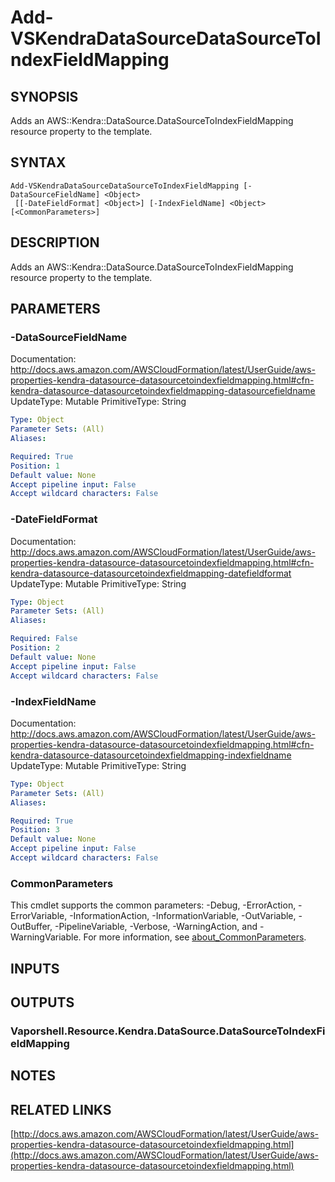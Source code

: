 # Add-VSKendraDataSourceDataSourceToIndexFieldMapping

## SYNOPSIS
Adds an AWS::Kendra::DataSource.DataSourceToIndexFieldMapping resource property to the template.

## SYNTAX

```
Add-VSKendraDataSourceDataSourceToIndexFieldMapping [-DataSourceFieldName] <Object>
 [[-DateFieldFormat] <Object>] [-IndexFieldName] <Object> [<CommonParameters>]
```

## DESCRIPTION
Adds an AWS::Kendra::DataSource.DataSourceToIndexFieldMapping resource property to the template.

## PARAMETERS

### -DataSourceFieldName
Documentation: http://docs.aws.amazon.com/AWSCloudFormation/latest/UserGuide/aws-properties-kendra-datasource-datasourcetoindexfieldmapping.html#cfn-kendra-datasource-datasourcetoindexfieldmapping-datasourcefieldname
UpdateType: Mutable
PrimitiveType: String

```yaml
Type: Object
Parameter Sets: (All)
Aliases:

Required: True
Position: 1
Default value: None
Accept pipeline input: False
Accept wildcard characters: False
```

### -DateFieldFormat
Documentation: http://docs.aws.amazon.com/AWSCloudFormation/latest/UserGuide/aws-properties-kendra-datasource-datasourcetoindexfieldmapping.html#cfn-kendra-datasource-datasourcetoindexfieldmapping-datefieldformat
UpdateType: Mutable
PrimitiveType: String

```yaml
Type: Object
Parameter Sets: (All)
Aliases:

Required: False
Position: 2
Default value: None
Accept pipeline input: False
Accept wildcard characters: False
```

### -IndexFieldName
Documentation: http://docs.aws.amazon.com/AWSCloudFormation/latest/UserGuide/aws-properties-kendra-datasource-datasourcetoindexfieldmapping.html#cfn-kendra-datasource-datasourcetoindexfieldmapping-indexfieldname
UpdateType: Mutable
PrimitiveType: String

```yaml
Type: Object
Parameter Sets: (All)
Aliases:

Required: True
Position: 3
Default value: None
Accept pipeline input: False
Accept wildcard characters: False
```

### CommonParameters
This cmdlet supports the common parameters: -Debug, -ErrorAction, -ErrorVariable, -InformationAction, -InformationVariable, -OutVariable, -OutBuffer, -PipelineVariable, -Verbose, -WarningAction, and -WarningVariable. For more information, see [about_CommonParameters](http://go.microsoft.com/fwlink/?LinkID=113216).

## INPUTS

## OUTPUTS

### Vaporshell.Resource.Kendra.DataSource.DataSourceToIndexFieldMapping
## NOTES

## RELATED LINKS

[http://docs.aws.amazon.com/AWSCloudFormation/latest/UserGuide/aws-properties-kendra-datasource-datasourcetoindexfieldmapping.html](http://docs.aws.amazon.com/AWSCloudFormation/latest/UserGuide/aws-properties-kendra-datasource-datasourcetoindexfieldmapping.html)

